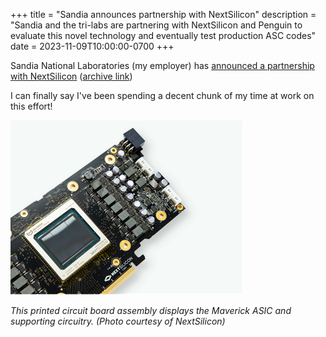 +++
title = "Sandia announces partnership with NextSilicon"
description = "Sandia and the tri-labs are partnering with NextSilicon and Penguin to evaluate this novel technology and eventually test production ASC codes"
date = 2023-11-09T10:00:00-0700
+++

Sandia National Laboratories (my employer) has [announced a partnership with NextSilicon](https://www.sandia.gov/research/2023/11/09/sandia-partners-with-nextsilicon-and-penguin-solutions-to-deliver-first-of-its-kind-runtime-reconfigurable-accelerator-technology/) ([archive link](https://web.archive.org/web/20231109165912/https://www.sandia.gov/research/2023/11/09/sandia-partners-with-nextsilicon-and-penguin-solutions-to-deliver-first-of-its-kind-runtime-reconfigurable-accelerator-technology/))

I can finally say I've been spending a decent chunk of my time at work on this effort!

![This printed circuit board assembly displays the Maverick ASIC and supporting circuitry. (Photo courtesy of NextSilicon)](maverick.png)

*This printed circuit board assembly displays the Maverick ASIC and supporting circuitry. (Photo courtesy of NextSilicon)*
